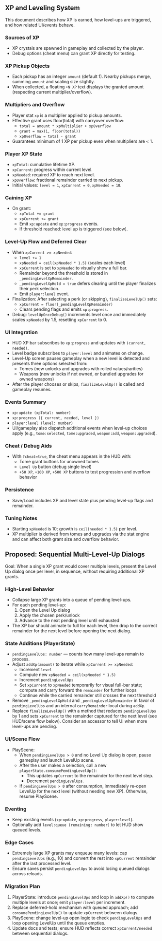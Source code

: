 ## XP and Leveling System

This document describes how XP is earned, how level-ups are triggered, and how related UI/events behave.

### Sources of XP
- XP crystals are spawned in gameplay and collected by the player.
- Debug options (cheat menu) can grant XP directly for testing.

### XP Pickup Objects
- Each pickup has an integer `amount` (default 1). Nearby pickups merge, summing `amount` and scaling size slightly.
- When collected, a floating `+N XP` text displays the granted amount (respecting current multiplier/overflow).

### Multipliers and Overflow
- Player stat `xp` is a multiplier applied to pickup amounts.
- Effective grant uses floor(total) with carryover overflow:
  - `total = amount * xpMultiplier + xpOverflow`
  - `grant = max(1, floor(total))`
  - `xpOverflow = total - grant`
- Guarantees minimum of 1 XP per pickup even when multipliers are < 1.

### Player XP State
- `xpTotal`: cumulative lifetime XP.
- `xpCurrent`: progress within current level.
- `xpNeeded`: required XP to reach next level.
- `xpOverflow`: fractional remainder carried to next pickup.
- Initial values: `level = 1`, `xpCurrent = 0`, `xpNeeded = 10`.

### Gaining XP
- On grant:
  - `xpTotal += grant`
  - `xpCurrent += grant`
  - Emit `xp:update` and `xp:progress` events.
  - If threshold reached: level up is triggered (see below).

### Level-Up Flow and Deferred Clear
- When `xpCurrent >= xpNeeded`:
  - `level += 1`
  - `xpNeeded = ceil(xpNeeded * 1.5)` (scales each level)
  - `xpCurrent` is set to `xpNeeded` to visually show a full bar.
  - Remainder beyond the threshold is stored in `_pendingLevelXpRemainder`.
  - `_pendingLevelXpHold = true` defers clearing until the player finalizes their perk selection.
  - Emit `player:level` event.
- Finalization: After selecting a perk (or skipping), `finalizeLevelUp()` sets:
  - `xpCurrent = floor(_pendingLevelXpRemainder)`
  - Clears pending flags and emits `xp:progress`.
- Debug: `levelUpOnceDebug()` increments level once and immediately scales `xpNeeded` by 1.5, resetting `xpCurrent` to 0.

### UI Integration
- HUD XP bar subscribes to `xp:progress` and updates with `(current, needed)`.
- Level badge subscribes to `player:level` and animates on change.
- Level-Up screen pauses gameplay when a new level is detected and presents three options selected from:
  - Tomes (new unlocks and upgrades with rolled values/rarities)
  - Weapons (new unlocks if not owned, or bundled upgrades for owned weapons)
- After the player chooses or skips, `finalizeLevelUp()` is called and gameplay resumes.

### Events Summary
- `xp:update (xpTotal: number)`
- `xp:progress ({ current, needed, level })`
- `player:level (level: number)`
- UI/gameplay also dispatch additional events when level-up choices apply (e.g., `tome:selected`, `tome:upgraded`, `weapon:add`, `weapon:upgraded`).

### Cheat / Debug Aids
- With `?cheat=true`, the cheat menu appears in the HUD with:
  - Tome grant buttons for unowned tomes
  - `Level Up` button (debug single level)
  - `+50 XP`, `+100 XP`, `+500 XP` buttons to test progression and overflow behavior

### Persistence
- Save/Load includes XP and level state plus pending level-up flags and remainder.

### Tuning Notes
- Starting `xpNeeded` is 10; growth is `ceil(needed * 1.5)` per level.
- XP multiplier is derived from tomes and upgrades via the stat engine and can affect both grant size and overflow behavior.

## Proposed: Sequential Multi-Level-Up Dialogs

Goal: When a single XP grant would cover multiple levels, present the Level Up dialog once per level, in sequence, without requiring additional XP grants.

### High-Level Behavior
- Collapse large XP grants into a queue of pending level-ups.
- For each pending level-up:
  1) Open the Level Up dialog
  2) Apply the chosen perk/unlock
  3) Advance to the next pending level until exhausted
- The XP bar should animate to full for each level, then drop to the correct remainder for the next level before opening the next dialog.

### State Additions (PlayerState)
- `pendingLevelUps: number` — counts how many level-ups remain to process.
- Adjust `addXp(amount)` to iterate while `xpCurrent >= xpNeeded`:
  - Increment `level`
  - Compute new `xpNeeded = ceil(xpNeeded * 1.5)`
  - Increment `pendingLevelUps`
  - Set `xpCurrent` to `xpNeeded` temporarily for visual full-bar state; compute and carry forward the `remainder` for further loops
  - Continue while the carried remainder still crosses the next threshold
- Remove `_pendingLevelXpHold` and `_pendingLevelXpRemainder` in favor of `pendingLevelUps` and an internal `carryRemainder` local during `addXp`.
- Replace `finalizeLevelUp()` with a method that reduces `pendingLevelUps` by 1 and sets `xpCurrent` to the remainder captured for the next level (see HUD/scene flow below). Consider an accessor to tell UI when more level-ups are pending.

### UI/Scene Flow
- PlayScene:
  - When `pendingLevelUps > 0` and no Level Up dialog is open, pause gameplay and launch LevelUp scene.
  - After the user makes a selection, call a new `playerState.consumePendingLevelUp()`:
    - This updates `xpCurrent` to the remainder for the next level step.
    - Decrement `pendingLevelUps`.
  - If `pendingLevelUps > 0` after consumption, immediately re-open LevelUp for the next level (without needing new XP). Otherwise, resume PlayScene.

### Eventing
- Keep existing events (`xp:update`, `xp:progress`, `player:level`).
- Optionally add `level:queue (remaining: number)` to let HUD show queued levels.

### Edge Cases
- Extremely large XP grants may enqueue many levels: cap `pendingLevelUps` (e.g., 10) and convert the rest into `xpCurrent` remainder after the last processed level.
- Ensure saves persist `pendingLevelUps` to avoid losing queued dialogs across reloads.

### Migration Plan
1) PlayerState: introduce `pendingLevelUps` and loop in `addXp()` to compute multiple levels at once; emit `player:level` per increment.
2) Replace deferred-hold mechanism with queued approach; add `consumePendingLevelUp()` to update `xpCurrent` between dialogs.
3) PlayScene: change level-up open logic to check `pendingLevelUps` and loop opening LevelUp until the queue empties.
4) Update docs and tests; ensure HUD reflects correct `xpCurrent/needed` between sequential dialogs.


